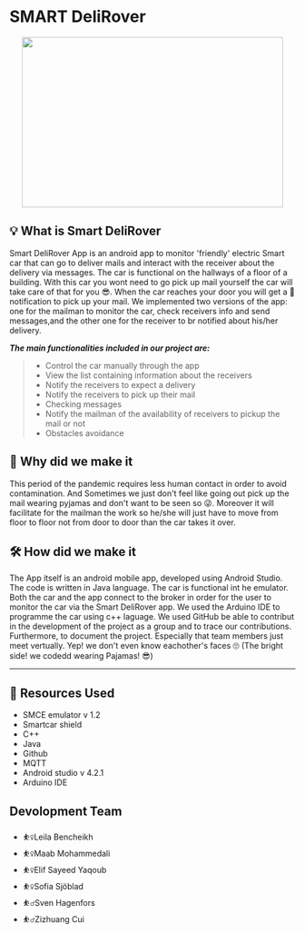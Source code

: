 
# SMART DeliRover
<p align="center">
  <img width="460" height="300" src="https://user-images.githubusercontent.com/17044104/120056437-76490600-c03c-11eb-8a72-4656ef805f52.jpg">
</p>

## 💡 What is Smart DeliRover

Smart DeliRover App is an android app to monitor 'friendly' electric Smart car that can go to deliver mails and interact with the receiver about the delivery via messages. The car is functional on the hallways of a floor of a building. With this car you wont need to go pick up mail yourself the car will take care of that for you 😎. When the car  reaches your door  you will get a 📧 notification to pick up your mail. We implemented two versions of the app: one for the mailman to monitor the car, check receivers info and send messages,and the other one for the receiver to br notified about his/her delivery.

***The main functionalities included in our project are:***
> * Control the car manually through the app
> * View the list containing information about the receivers
> * Notify the receivers to expect a delivery
> * Notify the receivers to pick up their mail
> * Checking messages
> * Notify the mailman of the availability of receivers to pickup the mail or not
> * Obstacles avoidance 

## 🤔 Why did we make it

This period of the pandemic requires less human contact in order to avoid contamination. And Sometimes we just don't feel like going out pick up the mail wearing pyjamas and don't want to be seen so 😜. Moreover it will facilitate for the mailman the work so he/she will just have to move from floor to floor not from door to door than the car takes it over. 

## 🛠 How did we make it

The App itself is an android mobile app, developed using Android Studio. The code is written in Java language. The car is functional int he emulator. Both the car and the app connect to the broker in order for the user to monitor the car via the Smart DeliRover app.
We used the Arduino IDE to programme the car using c++ laguage.
We used GitHub be able to contribut in the development of the project as a group and to trace our contributions. Furthermore, to document the project. Especially that team members just meet vertually. Yep! we don't even know eachother's faces 🙄 (The bright side! we codedd wearing Pajamas! 😎)

***

## 🧰 Resources Used


* SMCE emulator v 1.2
* Smartcar shield
* C++
* Java 
* Github
* MQTT
* Android studio v 4.2.1
* Arduino IDE

## Devolopment Team

* ⛹️‍♀️Leila Bencheikh
* ⛹️‍♀️Maab Mohammedali
* ⛹️‍♀️Elif Sayeed Yaqoub
* ⛹️‍♀️Sofia Sjöblad
* ⛹️‍♂️Sven Hagenfors
* ⛹️‍♂️Zizhuang Cui

